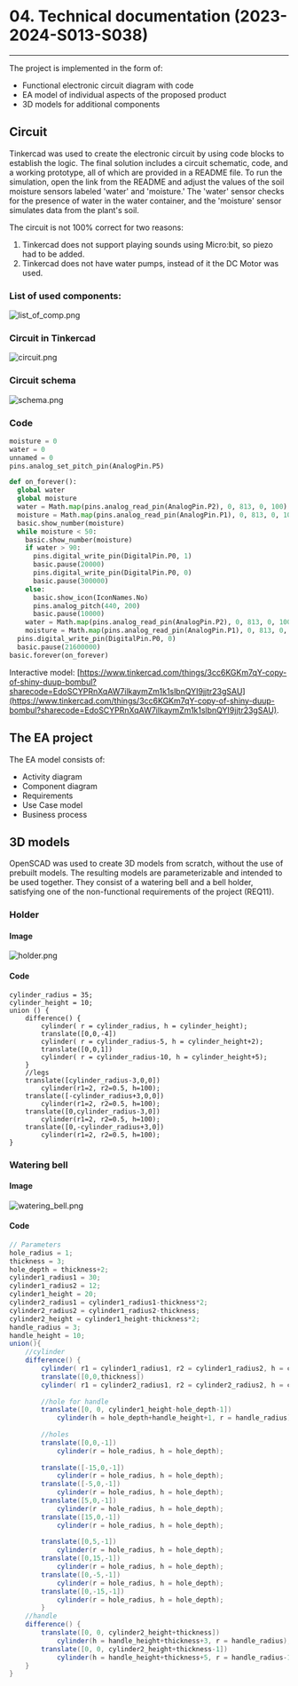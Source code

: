 # 04. Technical documentation (2023-2024-S013-S038)

* * *

The project is implemented in the form of:

* Functional electronic circuit diagram with code
* EA model of individual aspects of the proposed product
* 3D models for additional components

## Circuit

Tinkercad was used to create the electronic circuit by using code blocks to establish the logic. The final solution includes a circuit schematic, code, and a working prototype, all of which are provided in a README file. To run the simulation, open the link from the README and adjust the values of the soil moisture sensors labeled 'water' and 'moisture.' The 'water' sensor checks for the presence of water in the water container, and the 'moisture' sensor simulates data from the plant's soil.

The circuit is not 100% correct for two reasons:

1. Tinkercad does not support playing sounds using Micro:bit, so piezo had to be added.
2. Tinkercad does not have water pumps, instead of it the DC Motor was used.

### List of used components:

![list_of_comp.png](images/list_of_comp.png)

### Circuit in Tinkercad

![circuit.png](images/circuit.png)

### Circuit schema

![schema.png](images/schema.png)

### Code

```py
moisture = 0
water = 0
unnamed = 0
pins.analog_set_pitch_pin(AnalogPin.P5)

def on_forever():
  global water
  global moisture
  water = Math.map(pins.analog_read_pin(AnalogPin.P2), 0, 813, 0, 100)
  moisture = Math.map(pins.analog_read_pin(AnalogPin.P1), 0, 813, 0, 100)
  basic.show_number(moisture)
  while moisture < 50:
    basic.show_number(moisture)
    if water > 90:
      pins.digital_write_pin(DigitalPin.P0, 1)
      basic.pause(20000)
      pins.digital_write_pin(DigitalPin.P0, 0)
      basic.pause(300000)
    else:
      basic.show_icon(IconNames.No)
      pins.analog_pitch(440, 200)
      basic.pause(10000)
    water = Math.map(pins.analog_read_pin(AnalogPin.P2), 0, 813, 0, 100)
    moisture = Math.map(pins.analog_read_pin(AnalogPin.P1), 0, 813, 0, 100)
  pins.digital_write_pin(DigitalPin.P0, 0)
  basic.pause(21600000)
basic.forever(on_forever)
```

Interactive model: [https://www.tinkercad.com/things/3cc6KGKm7qY-copy-of-shiny-duup-bombul?sharecode=EdoSCYPRnXqAW7ilkaymZm1k1slbnQYI9jjtr23gSAU](https://www.tinkercad.com/things/3cc6KGKm7qY-copy-of-shiny-duup-bombul?sharecode=EdoSCYPRnXqAW7ilkaymZm1k1slbnQYI9jjtr23gSAU).

## The EA project

The EA model consists of:

* Activity diagram
* Component diagram
* Requirements
* Use Case model
* Business process

## 3D models

OpenSCAD was used to create 3D models from scratch, without the use of prebuilt models. The resulting models are parameterizable and intended to be used together. They consist of a watering bell and a bell holder, satisfying one of the non-functional requirements of the project (REQ11).

### Holder

#### Image

![holder.png](images/holder.png)

#### Code

```
cylinder_radius = 35;
cylinder_height = 10;
union () {
    difference() {
        cylinder( r = cylinder_radius, h = cylinder_height);
        translate([0,0,-4])
        cylinder( r = cylinder_radius-5, h = cylinder_height+2);
        translate([0,0,1])
        cylinder( r = cylinder_radius-10, h = cylinder_height+5);
    }
    //legs
    translate([cylinder_radius-3,0,0])
        cylinder(r1=2, r2=0.5, h=100);
    translate([-cylinder_radius+3,0,0])
        cylinder(r1=2, r2=0.5, h=100);
    translate([0,cylinder_radius-3,0])
        cylinder(r1=2, r2=0.5, h=100);
    translate([0,-cylinder_radius+3,0])
        cylinder(r1=2, r2=0.5, h=100);
}
```

### Watering bell

#### Image

![watering_bell.png](images/watering_bell.png)

#### Code

```java
// Parameters
hole_radius = 1;
thickness = 3;
hole_depth = thickness+2;
cylinder1_radius1 = 30;
cylinder1_radius2 = 12;
cylinder1_height = 20;
cylinder2_radius1 = cylinder1_radius1-thickness*2;
cylinder2_radius2 = cylinder1_radius2-thickness;
cylinder2_height = cylinder1_height-thickness*2;
handle_radius = 3;
handle_height = 10;
union(){
    //cylinder
    difference() {
        cylinder( r1 = cylinder1_radius1, r2 = cylinder1_radius2, h = cylinder1_height);
        translate([0,0,thickness])
        cylinder( r1 = cylinder2_radius1, r2 = cylinder2_radius2, h = cylinder2_height);
        
        //hole for handle
        translate([0, 0, cylinder1_height-hole_depth-1])
            cylinder(h = hole_depth+handle_height+1, r = handle_radius);
        
        //holes
        translate([0,0,-1])
            cylinder(r = hole_radius, h = hole_depth);
        
        translate([-15,0,-1])
            cylinder(r = hole_radius, h = hole_depth);
        translate([-5,0,-1])
            cylinder(r = hole_radius, h = hole_depth);
        translate([5,0,-1])
            cylinder(r = hole_radius, h = hole_depth);
        translate([15,0,-1])
            cylinder(r = hole_radius, h = hole_depth);
        
        translate([0,5,-1])
            cylinder(r = hole_radius, h = hole_depth);
        translate([0,15,-1])
            cylinder(r = hole_radius, h = hole_depth);
        translate([0,-5,-1])
            cylinder(r = hole_radius, h = hole_depth);
        translate([0,-15,-1])
            cylinder(r = hole_radius, h = hole_depth);
        }
    //handle
    difference() {
        translate([0, 0, cylinder2_height+thickness])
            cylinder(h = handle_height+thickness+3, r = handle_radius);
        translate([0, 0, cylinder2_height+thickness-1])
            cylinder(h = handle_height+thickness+5, r = handle_radius-1);
    }
}
```